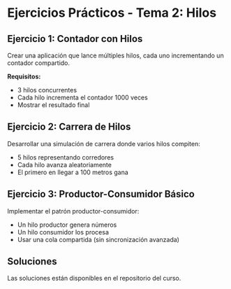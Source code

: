 # Ejercicios Prácticos - Tema 2: Hilos

## Ejercicio 1: Contador con Hilos

Crear una aplicación que lance múltiples hilos, cada uno incrementando un contador compartido.

**Requisitos:**
- 3 hilos concurrentes
- Cada hilo incrementa el contador 1000 veces
- Mostrar el resultado final

## Ejercicio 2: Carrera de Hilos

Desarrollar una simulación de carrera donde varios hilos compiten:

- 5 hilos representando corredores
- Cada hilo avanza aleatoriamente
- El primero en llegar a 100 metros gana

## Ejercicio 3: Productor-Consumidor Básico

Implementar el patrón productor-consumidor:

- Un hilo productor genera números
- Un hilo consumidor los procesa
- Usar una cola compartida (sin sincronización avanzada)

## Soluciones

Las soluciones están disponibles en el repositorio del curso.
